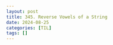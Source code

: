 ```yaml
---
layout: post
title: 345. Reverse Vowels of a String
date: 2024-08-25
categories: [TIL]
tags: []
---
```

